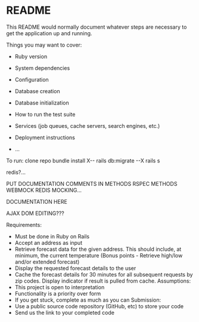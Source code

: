 # README

This README would normally document whatever steps are necessary to get the
application up and running.

Things you may want to cover:

* Ruby version

* System dependencies

* Configuration

* Database creation

* Database initialization

* How to run the test suite

* Services (job queues, cache servers, search engines, etc.)

* Deployment instructions

* ...


To run:
clone repo
bundle install
X-- rails db:migrate --X
rails s

redis?...


PUT DOCUMENTATION COMMENTS IN METHODS
RSPEC METHODS
WEBMOCK
REDIS MOCKING...

DOCUMENTATION HERE

AJAX DOM EDITING???



Requirements:
* Must be done in Ruby on Rails
* Accept an address as input
* Retrieve forecast data for the given address. This should include, at minimum, the
current temperature (Bonus points - Retrieve high/low and/or extended forecast)
* Display the requested forecast details to the user
* Cache the forecast details for 30 minutes for all subsequent requests by zip codes.
Display indicator if result is pulled from cache.
Assumptions:
* This project is open to interpretation
* Functionality is a priority over form
* If you get stuck, complete as much as you can
Submission:
* Use a public source code repository (GitHub, etc) to store your code
* Send us the link to your completed code
